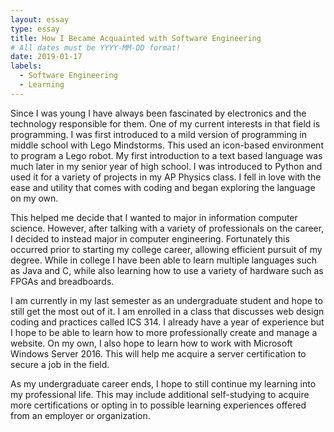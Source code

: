 ```yaml
---
layout: essay
type: essay
title: How I Became Acquainted with Software Engineering
# All dates must be YYYY-MM-DD format!
date: 2019-01-17
labels:
  - Software Engineering
  - Learning
---
```


Since I was young I have always been fascinated by electronics and the technology responsible for them. One of my current interests in that field is programming. I was first introduced to a mild version of programming in middle school with Lego Mindstorms. This used an icon-based environment to program a Lego robot. My first introduction to a text based language was much later in my senior year of high school. I was introduced to Python and used it for a variety of projects in my AP Physics class. I fell in love with the ease and utility that comes with coding and began exploring the language on my own.

This helped me decide that I wanted to major in information computer science. However, after talking with a variety of professionals on the career, I decided to instead major in computer engineering. Fortunately this occurred prior to starting my college career, allowing efficient pursuit of my degree. While in college I have been able to learn multiple languages such as Java and C, while also learning how to use a variety of hardware such as FPGAs and breadboards. 

I am currently in my last semester as an undergraduate student and hope to still get the most out of it. I am enrolled in a class that discusses web design coding and practices called ICS 314. I already have a year of experience but I hope to be able to learn how to more professionally create and manage a website. On my own, I also hope to learn how to work with Microsoft Windows Server 2016. This will help me acquire a server certification to secure a job in the field.

As my undergraduate career ends, I hope to still continue my learning into my professional life. This may include additional self-studying to acquire more certifications or opting in to possible learning experiences offered from an employer or organization.


